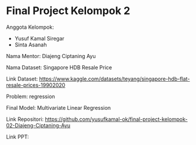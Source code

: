 # Final Project Kelompok 2
Anggota Kelompok:
- Yusuf Kamal Siregar
- Sinta Asanah 

Nama Mentor: Diajeng Ciptaning Ayu

Nama Dataset: Singapore HDB Resale Price

Link Dataset: https://www.kaggle.com/datasets/teyang/singapore-hdb-flat-resale-prices-19902020

Problem: regression 

Final Model: Multivariate Linear Regression 

Link Repositori: https://github.com/yusufkamal-ok/final-project-kelompok-02-Diajeng-Ciptaning-Ayu

Link PPT: <link presentasi dalam google slides> 
